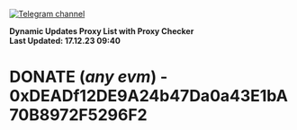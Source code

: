 [![Telegram channel](https://img.shields.io/endpoint?url=https://runkit.io/damiankrawczyk/telegram-badge/branches/master?url=https://t.me/n4z4v0d)](https://t.me/n4z4v0d) 

**Dynamic Updates Proxy List with Proxy Checker**  
**Last Updated: 17.12.23 09:40**

# DONATE (_any evm_) - 0xDEADf12DE9A24b47Da0a43E1bA70B8972F5296F2
